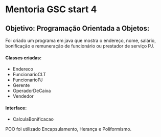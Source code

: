 # Mentoria GSC start 4
## Objetivo: Programação Orientada a Objetos:

Foi criado um programa em java que mostra o endereço, nome, salário, bonificação e remuneração de funcionário ou prestador de serviço PJ.
#### Classes criadas:
- Endereco
- FuncionarioCLT
- FuncionarioPJ
- Gerente
- OperadorDeCaixa
- Vendedor
#### Interface:
- CalculaBonificacao

POO foi utilizado Encapsulamento, Herança e Poliformismo.

